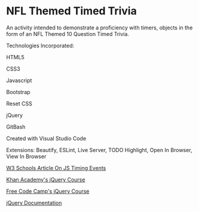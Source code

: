 # NFL Themed Timed Trivia

An activity intended to demonstrate a proficiency with timers, objects in the form of an NFL Themed 10 Question Timed Trivia.

Technologies Incorporated:

HTML5

CSS3

Javascript

Bootstrap

Reset CSS

jQuery

GitBash

Created with Visual Studio Code

Extensions: Beautify, ESLint, Live Server, TODO Highlight, Open In Browser, View In Browser

[W3 Schools Article On JS Timing Events](https://www.w3schools.com/js/js_timing.asp)

[Khan Academy's jQuery Course](https://www.khanacademy.org/computing/computer-programming/html-js-jquery)

[Free Code Camp's jQuery Course](https://learn.freecodecamp.org/front-end-libraries/jquery/)

[jQuery Documentation](https://jquery.com/)
